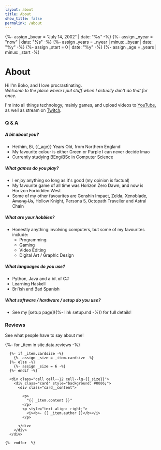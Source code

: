 ```yaml
---
layout: about
title: About
show_title: false
permalink: /about
---
```


{%- assign _byear = "July 14, 2002" | date: "%s" -%}
{%- assign _nyear = "now" | date: "%s" -%}
{%- assign _years = _nyear | minus: _byear | date: "%y" -%}
{%- assign _start = 0 | date: "%y" -%}
{%- assign _age = _years | minus: _start -%}

# About

Hi I'm Boko, and I love procrastinating.  
<i>Welcome to the place where I put stuff when I actually don't do that for once.</i>

I'm into all things technology, mainly games, and upload videos to [YouTube](channel), as well as stream on [Twitch](live).

### Q & A

##### A bit about you?
- He/him, Bi, {{_age}} Years Old, from Northern England
- My favourite colour is either Green or Purple I can never decide lmao
- Currently studying BEng/BSc in Computer Science

##### What games do you play?
- I enjoy anything so long as it's good (my opinion is factual)
- My favourite game of all time was Horizon Zero Dawn, and now is Horizon Forbidden West
- Some of my other favourites are Genshin Impact, Zelda, Xenoblade, ~~Among Us~~, Hollow Knight, Persona 5, Octopath Traveller and Astral Chain

##### What are your hobbies?
- Honestly anything involving computers, but some of my favourites include:
  - Programming
  - Gaming
  - Video Editing
  - Digital Art / Graphic Design

##### What languages do you use?
- Python, Java and a bit of C#
- Learning Haskell
- Bri'ish and Bad Spanish

##### What software / hardware / setup do you use?
- See my [setup page]({%- link setup.md -%}) for full details!

### Reviews

See what people have to say about me!

<div>
  <div class="grid grid--p-3">
    {%- for _item in site.data.reviews -%}

      {%- if _item.cardsize -%}
        {%- assign _size = _item.cardsize -%}
      {%- else -%}
        {%- assign _size = 6 -%}
      {%- endif -%}

      <div class="cell cell--12 cell--lg-{{_size}}">
        <div class="card" style="background: #0006;">
          <div class="card__content">

            <p>
              "{{ _item.content }}"
            </p>
            <p style="text-align: right;">
              <i><b>- {{ _item.author }}</b></i>
            </p>

          </div>
        </div>
      </div>

    {%- endfor -%}
  </div>
</div>

